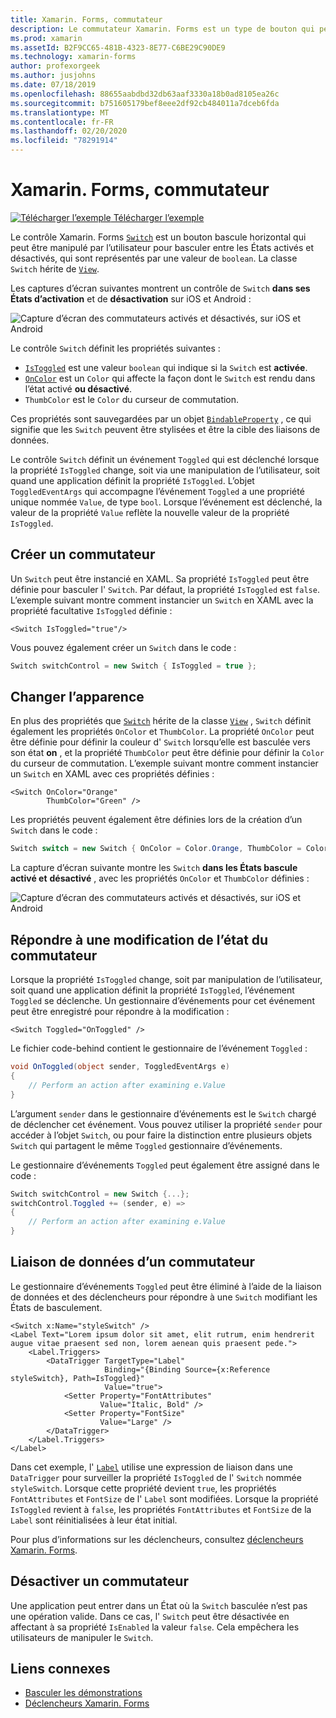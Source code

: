 ```yaml
---
title: Xamarin. Forms, commutateur
description: Le commutateur Xamarin. Forms est un type de bouton qui peut être manipulé par l’utilisateur pour basculer entre les États activé et désactivé. Cet article explique comment utiliser la classe Switch pour afficher un élément d’interface utilisateur de basculement.
ms.prod: xamarin
ms.assetId: B2F9CC65-481B-4323-8E77-C6BE29C90DE9
ms.technology: xamarin-forms
author: profexorgeek
ms.author: jusjohns
ms.date: 07/18/2019
ms.openlocfilehash: 88655aabdbd32db63aaf3330a18b0ad8105ea26c
ms.sourcegitcommit: b751605179bef8eee2df92cb484011a7dceb6fda
ms.translationtype: MT
ms.contentlocale: fr-FR
ms.lasthandoff: 02/20/2020
ms.locfileid: "78291914"
---
```

# <a name="xamarinforms-switch"></a>Xamarin. Forms, commutateur

[![Télécharger l’exemple](~/media/shared/download.png) Télécharger l’exemple](https://docs.microsoft.com/samples/xamarin/xamarin-forms-samples/userinterface-switchdemos/)

Le contrôle Xamarin. Forms [`Switch`](xref:Xamarin.Forms.Switch) est un bouton bascule horizontal qui peut être manipulé par l’utilisateur pour basculer entre les États activés et désactivés, qui sont représentés par une valeur de `boolean`. La classe `Switch` hérite de [`View`](xref:Xamarin.Forms.View).

Les captures d’écran suivantes montrent un contrôle de `Switch` **dans ses États d’activation** et de **désactivation** sur iOS et Android :

![Capture d’écran des commutateurs activés et désactivés, sur iOS et Android](switch-images/switch-states-default.png "Commutateurs sur iOS et Android")

Le contrôle `Switch` définit les propriétés suivantes :

* [`IsToggled`](xref:Xamarin.Forms.Switch.IsToggled) est une valeur `boolean` qui indique si la `Switch` est **activée**.
* [`OnColor`](xref:Xamarin.Forms.Switch.OnColor) est un `Color` qui affecte la façon dont le `Switch` est rendu dans l’état activé **ou désactivé**.
* `ThumbColor` est le `Color` du curseur de commutation.

Ces propriétés sont sauvegardées par un objet [`BindableProperty`](xref:Xamarin.Forms.BindableProperty) , ce qui signifie que les `Switch` peuvent être stylisées et être la cible des liaisons de données.

Le contrôle `Switch` définit un événement `Toggled` qui est déclenché lorsque la propriété `IsToggled` change, soit via une manipulation de l’utilisateur, soit quand une application définit la propriété `IsToggled`. L’objet `ToggledEventArgs` qui accompagne l’événement `Toggled` a une propriété unique nommée `Value`, de type `bool`. Lorsque l’événement est déclenché, la valeur de la propriété `Value` reflète la nouvelle valeur de la propriété `IsToggled`.

## <a name="create-a-switch"></a>Créer un commutateur

Un `Switch` peut être instancié en XAML. Sa propriété `IsToggled` peut être définie pour basculer l' `Switch`. Par défaut, la propriété `IsToggled` est `false`. L’exemple suivant montre comment instancier un `Switch` en XAML avec la propriété facultative `IsToggled` définie :

```xaml
<Switch IsToggled="true"/>
```

Vous pouvez également créer un `Switch` dans le code :

```csharp
Switch switchControl = new Switch { IsToggled = true };
```

## <a name="switch-appearance"></a>Changer l’apparence

En plus des propriétés que [`Switch`](xref:Xamarin.Forms.Switch) hérite de la classe [`View`](xref:Xamarin.Forms.View) , `Switch` définit également les propriétés `OnColor` et `ThumbColor`. La propriété `OnColor` peut être définie pour définir la couleur d' `Switch` lorsqu’elle est basculée vers son état **on** , et la propriété `ThumbColor` peut être définie pour définir la `Color` du curseur de commutation. L’exemple suivant montre comment instancier un `Switch` en XAML avec ces propriétés définies :

```xaml
<Switch OnColor="Orange"
        ThumbColor="Green" />
```

Les propriétés peuvent également être définies lors de la création d’un `Switch` dans le code :

```csharp
Switch switch = new Switch { OnColor = Color.Orange, ThumbColor = Color.Green };
```

La capture d’écran suivante montre les `Switch` **dans les États bascule activé et** **désactivé** , avec les propriétés `OnColor` et `ThumbColor` définies :

![Capture d’écran des commutateurs activés et désactivés, sur iOS et Android](switch-images/switch-states-colors.png "Commutateurs sur iOS et Android")

## <a name="respond-to-a-switch-state-change"></a>Répondre à une modification de l’état du commutateur

Lorsque la propriété `IsToggled` change, soit par manipulation de l’utilisateur, soit quand une application définit la propriété `IsToggled`, l’événement `Toggled` se déclenche. Un gestionnaire d’événements pour cet événement peut être enregistré pour répondre à la modification :

```xaml
<Switch Toggled="OnToggled" />
```

Le fichier code-behind contient le gestionnaire de l’événement `Toggled` :

```csharp
void OnToggled(object sender, ToggledEventArgs e)
{
    // Perform an action after examining e.Value
}
```

L’argument `sender` dans le gestionnaire d’événements est le `Switch` chargé de déclencher cet événement. Vous pouvez utiliser la propriété `sender` pour accéder à l’objet `Switch`, ou pour faire la distinction entre plusieurs objets `Switch` qui partagent le même `Toggled` gestionnaire d’événements.

Le gestionnaire d’événements `Toggled` peut également être assigné dans le code :

```csharp
Switch switchControl = new Switch {...};
switchControl.Toggled += (sender, e) =>
{
    // Perform an action after examining e.Value
}
```

## <a name="data-bind-a-switch"></a>Liaison de données d’un commutateur

Le gestionnaire d’événements `Toggled` peut être éliminé à l’aide de la liaison de données et des déclencheurs pour répondre à une `Switch` modifiant les États de basculement.

```xaml
<Switch x:Name="styleSwitch" />
<Label Text="Lorem ipsum dolor sit amet, elit rutrum, enim hendrerit augue vitae praesent sed non, lorem aenean quis praesent pede.">
    <Label.Triggers>
        <DataTrigger TargetType="Label"
                     Binding="{Binding Source={x:Reference styleSwitch}, Path=IsToggled}"
                     Value="true">
            <Setter Property="FontAttributes"
                    Value="Italic, Bold" />
            <Setter Property="FontSize"
                    Value="Large" />
        </DataTrigger>
    </Label.Triggers>
</Label>
```

Dans cet exemple, l' [`Label`](xref:Xamarin.Forms.Label) utilise une expression de liaison dans une `DataTrigger` pour surveiller la propriété `IsToggled` de l' `Switch` nommée `styleSwitch`. Lorsque cette propriété devient `true`, les propriétés `FontAttributes` et `FontSize` de l' `Label` sont modifiées. Lorsque la propriété `IsToggled` revient à `false`, les propriétés `FontAttributes` et `FontSize` de la `Label` sont réinitialisées à leur état initial.

Pour plus d’informations sur les déclencheurs, consultez [déclencheurs Xamarin. Forms](~/xamarin-forms/app-fundamentals/triggers.md).

## <a name="disable-a-switch"></a>Désactiver un commutateur

Une application peut entrer dans un État où la `Switch` basculée n’est pas une opération valide. Dans ce cas, l' `Switch` peut être désactivée en affectant à sa propriété `IsEnabled` la valeur `false`. Cela empêchera les utilisateurs de manipuler le `Switch`.

## <a name="related-links"></a>Liens connexes

* [Basculer les démonstrations](https://docs.microsoft.com/samples/xamarin/xamarin-forms-samples/userinterface-switchdemos/)
* [Déclencheurs Xamarin. Forms](~/xamarin-forms/app-fundamentals/triggers.md)
